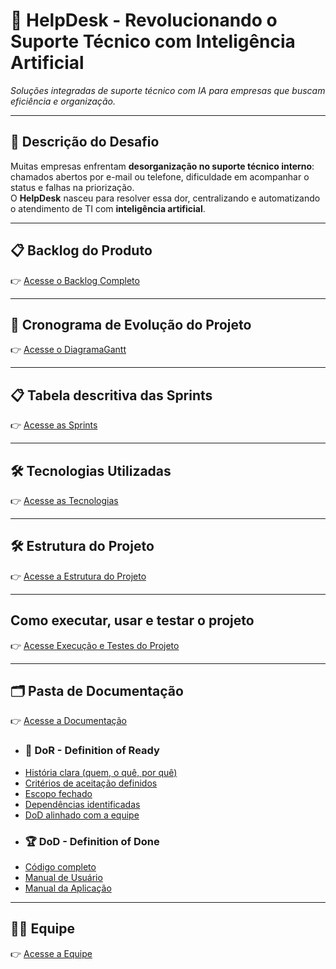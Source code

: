 # 📌 HelpDesk - Revolucionando o Suporte Técnico com Inteligência Artificial  

_Soluções integradas de suporte técnico com IA para empresas que buscam eficiência e organização._

---

## 📝 Descrição do Desafio  
Muitas empresas enfrentam **desorganização no suporte técnico interno**: chamados abertos por e-mail ou telefone, dificuldade em acompanhar o status e falhas na priorização.  
O **HelpDesk** nasceu para resolver essa dor, centralizando e automatizando o atendimento de TI com **inteligência artificial**.

---

## 📋 Backlog do Produto  

👉 [Acesse o Backlog Completo](https://github.com/kauacsilva/HelpDesk/blob/main/Documenta%C3%A7%C3%A3o/Backlog.md)

---

## 📆 Cronograma de Evolução do Projeto  

👉 [Acesse o DiagramaGantt](https://github.com/kauacsilva/HelpDesk/blob/main/Documenta%C3%A7%C3%A3o/gantt.md)

---

## 📋 Tabela descritiva das Sprints  

👉 [Acesse as Sprints](https://github.com/kauacsilva/HelpDesk/blob/main/Documenta%C3%A7%C3%A3o/Sprints.md)

---

## 🛠 Tecnologias Utilizadas  

👉 [Acesse as Tecnologias](https://github.com/kauacsilva/HelpDesk/blob/main/Documenta%C3%A7%C3%A3o/Tecnologias.md)

---

## 🛠 Estrutura do Projeto

👉 [Acesse a Estrutura do Projeto](https://github.com/kauacsilva/HelpDesk/blob/main/Documenta%C3%A7%C3%A3o/Estrutura.md)

---

## Como executar, usar e testar o projeto

👉 [Acesse Execução e Testes do Projeto](https://github.com/kauacsilva/HelpDesk/blob/main/Documenta%C3%A7%C3%A3o/Execu%C3%A7%C3%A3o%20e%20Testes%20do%20Projeto.md)

---

## 🗂️ Pasta de Documentação

👉 [Acesse a Documentação](https://github.com/kauacsilva/HelpDesk/tree/main/Documenta%C3%A7%C3%A3o)

- ### 🏃‍ DoR - Definition of Ready <a id="dor"></a>

* [História clara (quem, o quê, por quê)](https://github.com/kauacsilva/HelpDesk/blob/main/Documenta%C3%A7%C3%A3o/DoR%20e%20DoD/DoR.md)
* [Critérios de aceitação definidos](https://github.com/kauacsilva/HelpDesk/blob/main/Documenta%C3%A7%C3%A3o/DoR%20e%20DoD/DoR.md)
* [Escopo fechado](https://github.com/kauacsilva/HelpDesk/blob/main/Documenta%C3%A7%C3%A3o/DoR%20e%20DoD/DoR.md)
* [Dependências identificadas](https://github.com/kauacsilva/HelpDesk/blob/main/Documenta%C3%A7%C3%A3o/DoR%20e%20DoD/DoR.md)
* [DoD alinhado com a equipe](https://github.com/kauacsilva/HelpDesk/blob/main/Documenta%C3%A7%C3%A3o/DoR%20e%20DoD/DoR.md)
 

- ### 🏆 DoD - Definition of Done <a id="dod"></a>

* [Código completo](https://github.com/kauacsilva/HelpDesk/tree/main/Codigo)
* [Manual de Usuário](https://github.com/kauacsilva/HelpDesk/blob/main/Documenta%C3%A7%C3%A3o/DoR%20e%20DoD/Manual%20do%20Usuario.md)
* [Manual da Aplicação](https://github.com/kauacsilva/HelpDesk/blob/main/Documenta%C3%A7%C3%A3o/DoR%20e%20DoD/Manual%20de%20Aplica%C3%A7%C3%A3o.md)

---

## 👨‍💻 Equipe

👉 [Acesse a Equipe](https://github.com/kauacsilva/HelpDesk/blob/main/Documenta%C3%A7%C3%A3o/Equipe.md)
